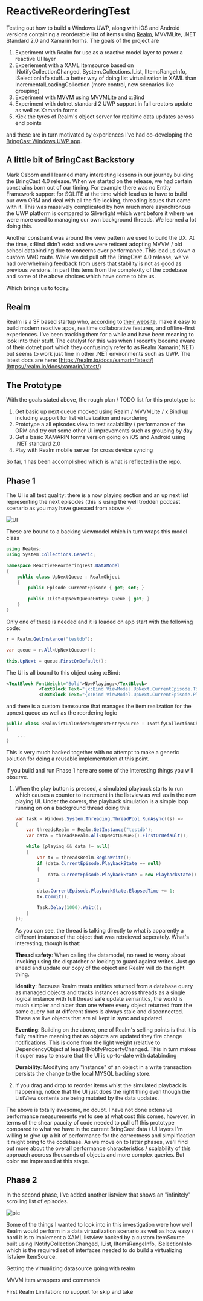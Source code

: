 # ReactiveReorderingTest
Testing out how to build a Windows UWP, along with iOS and Android versions containing a reorderable list of items using [Realm](http://realm.io), MVVMLite, .NET Standard 2.0 and Xamarin forms.  The goals of the project are 

1. Experiment with Realm for use as a reactive model layer to power a reactive UI layer
1. Experiement with a XAML Itemsource based on INotifyCollectionChanged, System.Collections.IList, IItemsRangeInfo, ISelectionInfo stuff.. a better way of doing list virtualization in XAML than IncrementalLoadingCollection (more control, new scenarios like grouping)
1. Experiment with MVVM using MVVMLite and x:Bind
1. Experiment with dotnet standard 2 UWP support in fall creators update as well as Xamarin forms
1. Kick the tyres of Realm's object server for realtime data updates across end points

and these are in turn motivated by experiences I've had co-developing the [BringCast Windows UWP app](http://bringcast.com).

## A little bit of BringCast Backstory
Mark Osborn and I learned many interesting lessons in our journey building the BringCast 4.0 release.  When we started on the release, we had certain constrains born out of our timing.  For example there was no Entity Framework support for SQLITE at the time which lead us to have to build our own ORM and deal with all the file locking, threading issues that came with it.  This was massively complicated by how much more asynchronous the UWP platform is compared to Silverlight which went before it where we were more used to managing our own background threads.  We learned a lot doing this.

Another constraint was around the view pattern we used to build the UX.  At the time, x:Bind didn't exist and we were reticent adopting MVVM / old school databinding due to concerns over performance.  This lead us down a custom MVC route.  While we did pull off the BringCast 4.0 release, we've had overwhelming feedback from users that stability is not as good as previous versions. In part this tems from the complexity of the codebase and some of the above choices which have come to bite us.

Which brings us to today.

## Realm
Realm is a SF based startup who, according to [their website](http://realm.io), make it easy to build modern reactive apps, realtime collaborative features, and offline-first experiences.  I've been tracking them for a while and have been meaning to look into their stuff.  The catalyst for this was when I recently became aware of their dotnet port which they confusingly refer to as Realm Xamarin(.NET) but seems to work just fine in other .NET environments such as UWP.  The latest docs are here: [https://realm.io/docs/xamarin/latest/](https://realm.io/docs/xamarin/latest/)

## The Prototype

With the goals stated above, the rough plan / TODO list for this prototype is:

1. Get basic up next queue mocked using Realm / MVVMLite / x:Bind up including support for list virtualization and reordering 
1. Prototype a all episodes view to test scalability / performance of the ORM and try out some other UI improvements such as grouping by day
1. Get a basic XAMARIN forms version going on iOS and Android using .NET standard 2.0
1. Play with Realm mobile server for cross device syncing

So far, 1 has been accomplished which is what is reflected in the repo.

## Phase 1
The UI is all test quality: there is a now playing section and an up next list representing the next episodes (this is using the well trodden podcast scenario as you may have guessed from above :-).  

![UI](/ReadmeAssets/UI.png)

These are bound to a backing viewmodel which in turn wraps this model class

```cs
using Realms;
using System.Collections.Generic;

namespace ReactiveReorderingTest.DataModel
{
    public class UpNextQueue : RealmObject
    {
        public Episode CurrentEpisode { get; set; }

        public IList<UpNextQueueEntry> Queue { get; }
    }
}
```

Only one of these is needed and it is loaded on app start with the following code:

```cs
r = Realm.GetInstance("testdb");

var queue = r.All<UpNextQueue>();

this.UpNext = queue.FirstOrDefault();

```

The UI is all bound to this object using x:Bind:

```xml
<TextBlock FontWeight="Bold">NowPlaying:</TextBlock>
            <TextBlock Text="{x:Bind ViewModel.UpNext.CurrentEpisode.Title}">CurrentEpisodeTitle</TextBlock>
            <TextBlock Text="{x:Bind ViewModel.UpNext.CurrentEpisode.PlaybackState.ElapsedTime, Mode=OneWay}">CurrentEpisodeTitle</TextBlock>
```

and there is a custom itemsource that manages the item realization for the upnext queue as well as the reordering logic

```cs
public class RealmVirtualOrderedUpNextEntrySource : INotifyCollectionChanged, System.Collections.IList, IItemsRangeInfo, ISelectionInfo
{
    ...
}
```

This is very much hacked together with no attempt to make a generic solution for doing a reusable implementation at this point.

If you build and run Phase 1 here are some of the interesting things you will observe.  

1. When the play button is pressed, a simulated playback starts to run which causes a counter to increment in the listview as well as in the now playing UI.  Under the covers, the playback simulation is a simple loop running on on a background thread doing this:

    ```cs
    var task = Windows.System.Threading.ThreadPool.RunAsync((s) =>
    {
        var threadsRealm = Realm.GetInstance("testdb");
        var data = threadsRealm.All<UpNextQueue>().FirstOrDefault();

        while (playing && data != null)
        {
            var tx = threadsRealm.BeginWrite();
            if (data.CurrentEpisode.PlaybackState == null)
            {
                data.CurrentEpisode.PlaybackState = new PlaybackState();
            }

            data.CurrentEpisode.PlaybackState.ElapsedTime += 1;
            tx.Commit();

            Task.Delay(1000).Wait();
        }
    });
    ```

    As you can see, the thread is talking directly to what is apparently a different instance of the object that was retreieved seperately.  What's interesting, though is that:

    __Thread safety__: When calling the datamodel, no need to worry about invoking using the dispatcher or locking to guard against writes.  Just go ahead and update our copy of the object and Realm will do the right thing. 

    __Identity__: Because Realm treats entities returned from a database query as managed objects and tracks instances across threads as a single logical instance with full thread safe update semantics, the world is much simpler and nicer than one where every object returned from the same query but at different times is always stale and disconnected.  These are live objects that are all kept in sync and updated.

    __Eventing__:  Building on the above, one of Realm's selling points is that it is fully realtime meaning that as objects are updated they fire change notifications.  This is done from the light weight (relative to DependencyObject at least) INotifyPropertyChanged.  This in turn makes it super easy to ensure that the UI is up-to-date with databinding

    __Durability__: Modifying any "instance" of an object in a write transaction persists the change to the local MYSQL backing store.

2. If you drag and drop to reorder items whist the simulated playback is happening, notice that the UI just does the right thing even though the ListView contents are being mutated by the data updates.

The above is totally awesome, no doubt.  I have not done extensive performance measurements yet to see at what cost this comes, however, in terms of the shear paucity of code needed to pull off this prototype compared to what we have in the current BringCast data / UI layers I'm willing to give up a bit of performance for the correctness and simplification it might bring to the codebase.  As we move on to latter phases, we'll find out more about the overall performance characteristics / scalability of this approach accross thousands of objects and more complex queries.  But color me impressed at this stage.

## Phase 2
In the second phase, I've added another listview that shows an "infinitely" scrolling list of episodes.

![pic](ReadmeAssets/allepisodes.png)

  Some of the things I wanted to look into in this investigation were how well Realm would perform in a data virtualization scenario as well as how easy / hard it is to implement a XAML listview backed by a custom ItemSource built using INotifyCollectionChanged, IList, IItemsRangeInfo, ISelectionInfo which is the required set of interfaces needed to do build a virtualizing listview ItemSource.

Getting the virtualizing datasource going with realm

MVVM item wrappers and commands

First Realm Limitation: no support for skip and take

